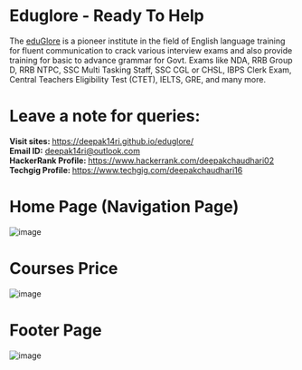 # Eduglore - Ready To Help
The <a href="https://deepak14ri.github.io/eduglore/">eduGlore</a> is a pioneer institute in the field of English language training for fluent communication to crack various interview exams and also provide training for basic to advance grammar for Govt. Exams like NDA, RRB Group D, RRB NTPC, SSC Multi Tasking Staff, SSC CGL or CHSL, IBPS Clerk Exam, Central Teachers Eligibility Test (CTET), IELTS, GRE, and many more.
# Leave a note for queries:
 <strong>Visit sites: </strong>https://deepak14ri.github.io/eduglore/<br>
 <strong>Email ID:</strong> deepak14ri@outlook.com <br>
 <strong>HackerRank Profile: </strong>https://www.hackerrank.com/deepakchaudhari02<br>
 <strong>Techgig Profile: </strong>https://www.techgig.com/deepakchaudhari16

# Home Page (Navigation Page)
![image](https://user-images.githubusercontent.com/49471265/233610851-337b4dfd-c3e5-494a-9dc6-85fae4a4c6dc.png)

# Courses Price
![image](https://user-images.githubusercontent.com/49471265/233611118-5b1a3ea8-6a37-4a96-802a-2333a37b9e10.png)

# Footer Page
![image](https://user-images.githubusercontent.com/49471265/233611464-2fc7ccee-66a7-4315-8c8f-aab20fdebb3f.png)
